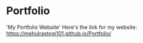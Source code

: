 # Portfolio
'My Portfolio Website'
Here's the link for my website: https://mehulrastogi101.github.io/Portfolio/
